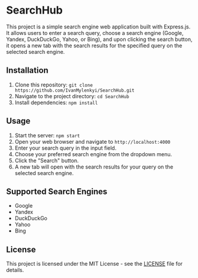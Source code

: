 # SearchHub

This project is a simple search engine web application built with Express.js. It allows users to enter a search query, choose a search engine (Google, Yandex, DuckDuckGo, Yahoo, or Bing), and upon clicking the search button, it opens a new tab with the search results for the specified query on the selected search engine.

## Installation

1. Clone this repository: `git clone https://github.com/IvanMylenkyi/SearchHub.git`
2. Navigate to the project directory: `cd SearchHub`
3. Install dependencies: `npm install`

## Usage

1. Start the server: `npm start`
2. Open your web browser and navigate to `http://localhost:4000`
3. Enter your search query in the input field.
4. Choose your preferred search engine from the dropdown menu.
5. Click the "Search" button.
6. A new tab will open with the search results for your query on the selected search engine.

## Supported Search Engines

- Google
- Yandex
- DuckDuckGo
- Yahoo
- Bing

## License

This project is licensed under the MIT License - see the [LICENSE](LICENSE) file for details.
